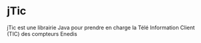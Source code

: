 # jTic
jTic est une librairie Java pour prendre en charge la Télé Information Client (TIC) des compteurs Enedis
